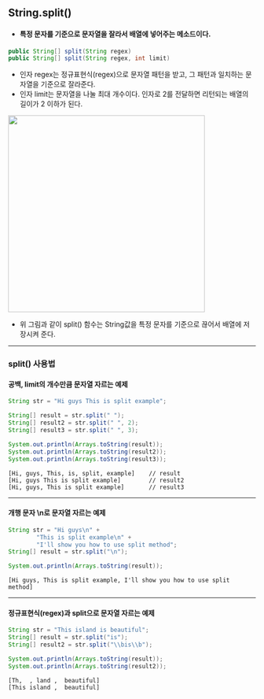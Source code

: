 ## String.split()

- #### 특정 문자를 기준으로 문자열을 잘라서 배열에 넣어주는 메소드이다.

```java
public String[] split(String regex)
public String[] split(String regex, int limit)
```

- 인자 regex는 정규표현식(regex)으로 문자열 패턴을 받고, 그 패턴과 일치하는 문자열을 기준으로 잘라준다.
- 인자 limit는 문자열을 나눌 최대 개수이다. 인자로 2를 전달하면 리턴되는 배열의 길이가 2 이하가 된다.

<img src="https://user-images.githubusercontent.com/35963403/163364287-ca7b1ba7-7681-4235-88b5-8d1afe45d4ad.PNG" width="400">

- 위 그림과 같이 split() 함수는 String값을 특정 문자를 기준으로 끊어서 배열에 저장시켜 준다.

---

### split() 사용법

#### 공백, limit의 개수만큼 문자열 자르는 예제

```java
String str = "Hi guys This is split example";

String[] result = str.split(" ");
String[] result2 = str.split(" ", 2);
String[] result3 = str.split(" ", 3);

System.out.println(Arrays.toString(result));
System.out.println(Arrays.toString(result2));
System.out.println(Arrays.toString(result3));
```

```
[Hi, guys, This, is, split, example]    // result
[Hi, guys This is split example]        // result2
[Hi, guys, This is split example]       // result3
```

---

#### 개행 문자 \n로 문자열 자르는 예제

```java
String str = "Hi guys\n" +
        "This is split example\n" +
        "I'll show you how to use split method";
String[] result = str.split("\n");

System.out.println(Arrays.toString(result));
```

```
[Hi guys, This is split example, I'll show you how to use split method]
```

---

#### 정규표현식(regex)과 split으로 문자열 자르는 예제

```java
String str = "This island is beautiful";
String[] result = str.split("is");
String[] result2 = str.split("\\bis\\b");

System.out.println(Arrays.toString(result));
System.out.println(Arrays.toString(result2));
```

```
[Th,  , land ,  beautiful]
[This island ,  beautiful]
```